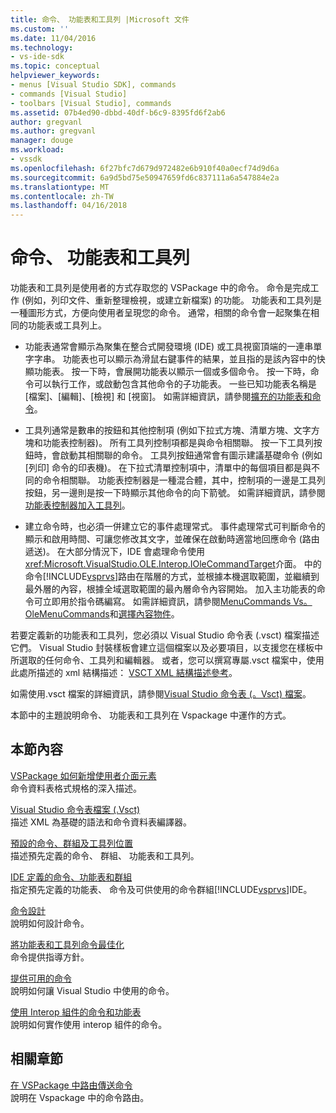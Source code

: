 ```yaml
---
title: 命令、 功能表和工具列 |Microsoft 文件
ms.custom: ''
ms.date: 11/04/2016
ms.technology:
- vs-ide-sdk
ms.topic: conceptual
helpviewer_keywords:
- menus [Visual Studio SDK], commands
- commands [Visual Studio]
- toolbars [Visual Studio], commands
ms.assetid: 07b4ed90-dbbd-40df-b6c9-8395fd6f2ab6
author: gregvanl
ms.author: gregvanl
manager: douge
ms.workload:
- vssdk
ms.openlocfilehash: 6f27bfc7d679d972482e6b910f40a0ecf74d9d6a
ms.sourcegitcommit: 6a9d5bd75e50947659fd6c837111a6a547884e2a
ms.translationtype: MT
ms.contentlocale: zh-TW
ms.lasthandoff: 04/16/2018
---
```

# <a name="commands-menus-and-toolbars"></a>命令、 功能表和工具列
功能表和工具列是使用者的方式存取您的 VSPackage 中的命令。 命令是完成工作 (例如，列印文件、重新整理檢視，或建立新檔案) 的功能。 功能表和工具列是一種圖形方式，方便向使用者呈現您的命令。 通常，相關的命令會一起聚集在相同的功能表或工具列上。  
  
-   功能表通常會顯示為聚集在整合式開發環境 (IDE) 或工具視窗頂端的一連串單字字串。 功能表也可以顯示為滑鼠右鍵事件的結果，並且指的是該內容中的快顯功能表。 按一下時，會展開功能表以顯示一個或多個命令。 按一下時，命令可以執行工作，或啟動包含其他命令的子功能表。 一些已知功能表名稱是 [檔案]、[編輯]、[檢視] 和 [視窗]。 如需詳細資訊，請參閱[擴充的功能表和命令](../../extensibility/extending-menus-and-commands.md)。  
  
-   工具列通常是數串的按鈕和其他控制項 (例如下拉式方塊、清單方塊、文字方塊和功能表控制器)。 所有工具列控制項都是與命令相關聯。 按一下工具列按鈕時，會啟動其相關聯的命令。 工具列按鈕通常會有圖示建議基礎命令 (例如 [列印] 命令的印表機)。 在下拉式清單控制項中，清單中的每個項目都是與不同的命令相關聯。 功能表控制器是一種混合體，其中，控制項的一邊是工具列按鈕，另一邊則是按一下時顯示其他命令的向下箭號。 如需詳細資訊，請參閱[功能表控制器加入工具列](../../extensibility/adding-a-menu-controller-to-a-toolbar.md)。  
  
-   建立命令時，也必須一併建立它的事件處理常式。 事件處理常式可判斷命令的顯示和啟用時間、可讓您修改其文字，並確保在啟動時適當地回應命令 (路由遞送)。 在大部分情況下，IDE 會處理命令使用<xref:Microsoft.VisualStudio.OLE.Interop.IOleCommandTarget>介面。 中的命令[!INCLUDE[vsprvs](../../code-quality/includes/vsprvs_md.md)]路由在階層的方式，並根據本機選取範圍，並繼續到最外層的內容，根據全域選取範圍的最內層命令內容開始。 加入主功能表的命令可立即用於指令碼編寫。 如需詳細資訊，請參閱[MenuCommands Vs。OleMenuCommands](../../extensibility/menucommands-vs-olemenucommands.md)和[選擇內容物件](../../extensibility/internals/selection-context-objects.md)。  
  
 若要定義新的功能表和工具列，您必須以 Visual Studio 命令表 (.vsct) 檔案描述它們。 Visual Studio 封裝樣板會建立這個檔案以及必要項目，以支援您在樣板中所選取的任何命令、工具列和編輯器。 或者，您可以撰寫專屬.vsct 檔案中，使用此處所描述的 xml 結構描述： [VSCT XML 結構描述參考](../../extensibility/vsct-xml-schema-reference.md)。  
  
 如需使用.vsct 檔案的詳細資訊，請參閱[Visual Studio 命令表 (。Vsct) 檔案](../../extensibility/internals/visual-studio-command-table-dot-vsct-files.md)。  
  
 本節中的主題說明命令、 功能表和工具列在 Vspackage 中運作的方式。  
  
## <a name="in-this-section"></a>本節內容  
 [VSPackage 如何新增使用者介面元素](../../extensibility/internals/how-vspackages-add-user-interface-elements.md)  
 命令資料表格式規格的深入描述。  
  
 [Visual Studio 命令表檔案 (.Vsct)](../../extensibility/internals/visual-studio-command-table-dot-vsct-files.md)  
 描述 XML 為基礎的語法和命令資料表編譯器。  
  
 [預設的命令、群組及工具列位置](../../extensibility/internals/default-command-group-and-toolbar-placement.md)  
 描述預先定義的命令、 群組、 功能表和工具列。  
  
 [IDE 定義的命令、功能表和群組](../../extensibility/internals/ide-defined-commands-menus-and-groups.md)  
 指定預先定義的功能表、 命令及可供使用的命令群組[!INCLUDE[vsprvs](../../code-quality/includes/vsprvs_md.md)]IDE。  
  
 [命令設計](../../extensibility/internals/command-design.md)  
 說明如何設計命令。  
  
 [將功能表和工具列命令最佳化](../../extensibility/internals/optimizing-menu-and-toolbar-commands.md)  
 命令提供指導方針。  
  
 [提供可用的命令](../../extensibility/internals/making-commands-available.md)  
 說明如何讓 Visual Studio 中使用的命令。  
  
 [使用 Interop 組件的命令和功能表](../../extensibility/internals/commands-and-menus-that-use-interop-assemblies.md)  
 說明如何實作使用 interop 組件的命令。  
  
## <a name="related-sections"></a>相關章節  
 [在 VSPackage 中路由傳送命令](../../extensibility/internals/command-routing-in-vspackages.md)  
 說明在 Vspackage 中的命令路由。